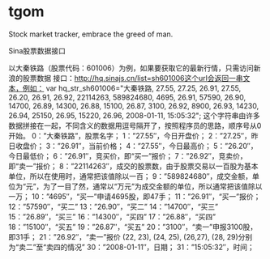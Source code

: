# tgom
Stock market tracker, embrace the greed of man.

Sina股票数据接口

以大秦铁路（股票代码：601006）为例，如果要获取它的最新行情，只需访问新浪的股票数据
接口：http://hq.sinajs.cn/list=sh601006这个url会返回一串文本，例如：
var hq_str_sh601006="大秦铁路, 27.55, 27.25, 26.91, 27.55, 26.20, 26.91, 26.92,
22114263, 589824680, 4695, 26.91, 57590, 26.90, 14700, 26.89, 14300,
 26.88, 15100, 26.87, 3100, 26.92, 8900, 26.93, 14230, 26.94, 25150, 26.95, 15220, 26.96, 2008-01-11, 15:05:32";
 这个字符串由许多数据拼接在一起，不同含义的数据用逗号隔开了，按照程序员的思路，顺序号从0开始。
 0：”大秦铁路”，股票名字；
 1：”27.55″，今日开盘价；
 2：”27.25″，昨日收盘价；
 3：”26.91″，当前价格；
 4：”27.55″，今日最高价；
 5：”26.20″，今日最低价；
 6：”26.91″，竞买价，即“买一”报价；
 7：”26.92″，竞卖价，即“卖一”报价；
 8：”22114263″，成交的股票数，由于股票交易以一百股为基本单位，所以在使用时，通常把该值除以一百；
 9：”589824680″，成交金额，单位为“元”，为了一目了然，通常以“万元”为成交金额的单位，所以通常把该值除以一万；
 10：”4695″，“买一”申请4695股，即47手；
 11：”26.91″，“买一”报价；
 12：”57590″，“买二”
 13：”26.90″，“买二”
 14：”14700″，“买三”
 15：”26.89″，“买三”
 16：”14300″，“买四”
 17：”26.88″，“买四”
 18：”15100″，“买五”
 19：”26.87″，“买五”
 20：”3100″，“卖一”申报3100股，即31手；
 21：”26.92″，“卖一”报价
 (22, 23), (24, 25), (26,27), (28, 29)分别为“卖二”至“卖四的情况”
 30：”2008-01-11″，日期；
 31：”15:05:32″，时间；
